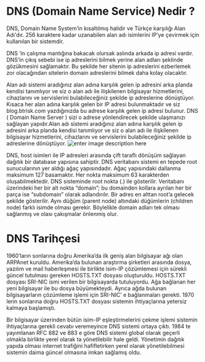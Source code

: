 # DNS (Domain Name Service) Nedir ?

DNS, Domain Name System’in kısaltılmış halidir ve Türkçe karşılığı Alan Adı'dır. 256 karaktere kadar uzanabilen alan adı isimlerini IP’ye çevirmek için kullanılan bir sistemdir.  

DNS ‘in çalışma mantığına bakacak olursak aslında arkada ip adresi vardır. DNS’in çıkış sebebi ise ip adreslerini bilmek yerine alan adları şeklinde gözükmesini sağlamaktır. Bu şekilde her sitenin ip adreslerini ezberlemek zor olacağından sitelerin domain adreslerini bilmek daha kolay olacaktır.

Alan adı sistemi aradığınız alan adına karşılık gelen ip adresini arka planda kendisi tanımlıyor ve siz o alan adı ile ilişkilenen bilgisayar hizmetlerini, cihazlarını ve servislerini bulabileceğiniz şekilde ip adreslerine dönüştüyor. Kısaca her alan adına karşılık gelen bir IP adresi bulunmaktadır ve siz blog.btrisk.com yazdığınızda bu adrese karşılık gelen ip adresi bulunur. DNS ( Domain Name Server ) sizi o adrese yönlendirecek şekilde ulaşmanızı sağlayan yapıdır.Alan adı sistemi aradığınız alan adına karşılık gelen ip adresini arka planda kendisi tanımlıyor ve siz o alan adı ile ilişkilenen bilgisayar hizmetlerini, cihazlarını ve servislerini bulabileceğiniz şekilde ip adreslerine dönüştüyor. ![enter image description here](http://2.bp.blogspot.com/-7JBcjnfgyN8/U9JQdbmTuYI/AAAAAAAAALA/Nt5QPMOOB8I/s1600/DNS+space.jpg)

DNS, host isimleri ile IP adresleri arasında çift taraflı dönüşüm sağlayan dağıtık bir database yapısına sahiptir. DNS veritabanı sistemi en tepede root sunucularının yer aldığı ağaç yapısındadır. Ağaç yapısındaki dallanma maksimum 127 basamaktır. Her nokta maksimum 63 karakterden oluşabilmektedir. DNS sisteminde root nokta (.) ile gösterilir. Veritabanı üzerindeki her bir alt nokta “domain”; bu domainden kollara ayrılan her bir parça ise “subdomain” olarak adlandırılır. Bir adres en alttan root’a gelecek şekilde gösterilir. Aynı düğüm (parent node) altındaki düğümlerin (children node) farklı isimde olması gerekir. Böylelikle domain adları tek olması sağlanmış ve olası çakışmalar önlenmiş olur.
# DNS Tarihçesi
1960’ların sonlarına doğru Amerika’da ilk geniş alan bilgisayar ağı olan ARPAnet kuruldu. Amerika’da bulunan araştırma şirketleri arasında dosya, yazılım ve mail haberleşmesi ile birlikte isim-IP çözümlemesi için sürekli güncel tutulması gereken HOSTS.TXT dosyası oluşturuldu. HOSTS.TXT dosyası SRI-NIC ismi verilen bir bilgisayarda tutuluyordu. Ağa bağlanan her yeni bilgisayar ile bu dosya büyümekteydi. Ayrıca ağda bulunan bilgisayarların çözümleme işlemi için SRI-NIC’ e bağlanmaları gerekti. 1970 lerin sonlarına doğru HOSTS.TXT dosyası sistemin ihtiyaçlarına yetersiz kalmaya başlamıştı.  

Bir bilgisayar üzerinden bütün isim-IP eşleştirmelerini çekme işlemi sistemin ihtiyaçlarına gerekli cevabı veremeyince DNS sistemi ortaya çıktı. 1984 te yayımlanan RFC 882 ve 883 e göre DNS sistemi global olarak geçerli olmakla birlikte yerel olarak ta yönetilebilir hale geldi. Yönetimin dağıtık yapıda olması internet trafiğini hafifletirken yerel olarak yönetilebilmesi sistemin daima güncel olmasına imkan sağlamış oldu.
